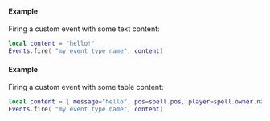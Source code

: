 #### Example
Firing a custom event with some text content:
```lua
local content = "hello!"
Events.fire( "my event type name", content)
```
#### Example
Firing a custom event with some table content:
```lua
local content = { message="hello", pos=spell.pos, player=spell.owner.name}
Events.fire( "my event type name", content)
```
